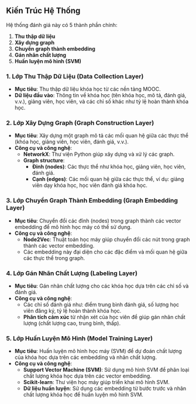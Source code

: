 ## Kiến Trúc Hệ Thống

Hệ thống đánh giá này có 5 thành phần chính:

1. **Thu thập dữ liệu**
2. **Xây dựng graph**
3. **Chuyển graph thành embedding**
4. **Gán nhãn chất lượng**
5. **Huấn luyện mô hình (SVM)**

### 1. Lớp Thu Thập Dữ Liệu (Data Collection Layer)

- **Mục tiêu**: Thu thập dữ liệu khóa học từ các nền tảng MOOC.
- **Dữ liệu đầu vào**: Thông tin về khóa học (tên khóa học, mô tả, đánh giá, v.v.), giảng viên, học viên, và các chỉ số khác như tỷ lệ hoàn thành khóa học.

### 2. Lớp Xây Dựng Graph (Graph Construction Layer)

- **Mục tiêu**: Xây dựng một graph mô tả các mối quan hệ giữa các thực thể (khóa học, giảng viên, học viên, đánh giá, v.v.).
- **Công cụ và công nghệ**:
  - **NetworkX**: Thư viện Python giúp xây dựng và xử lý các graph.
  - **Graph structure**:
    - **Đỉnh (nodes)**: Các thực thể như khóa học, giảng viên, học viên, đánh giá.
    - **Cạnh (edges)**: Các mối quan hệ giữa các thực thể, ví dụ: giảng viên dạy khóa học, học viên đánh giá khóa học.

### 3. Lớp Chuyển Graph Thành Embedding (Graph Embedding Layer)

- **Mục tiêu**: Chuyển đổi các đỉnh (nodes) trong graph thành các vector embedding để mô hình học máy có thể sử dụng.
- **Công cụ và công nghệ**:
  - **Node2Vec**: Thuật toán học máy giúp chuyển đổi các nút trong graph thành các vector embedding.
  - Các embedding này đại diện cho các đặc điểm và mối quan hệ giữa các thực thể trong graph.
  
### 4. Lớp Gán Nhãn Chất Lượng (Labeling Layer)

- **Mục tiêu**: Gán nhãn chất lượng cho các khóa học dựa trên các chỉ số và đánh giá.
- **Công cụ và công nghệ**:
  - Các chỉ số đánh giá như: điểm trung bình đánh giá, số lượng học viên đăng ký, tỷ lệ hoàn thành khóa học.
  - **Phân tích cảm xúc** từ nhận xét của học viên để giúp gán nhãn chất lượng (chất lượng cao, trung bình, thấp).
  
### 5. Lớp Huấn Luyện Mô Hình (Model Training Layer)

- **Mục tiêu**: Huấn luyện mô hình học máy (SVM) để dự đoán chất lượng của khóa học dựa trên các embedding và nhãn chất lượng.
- **Công cụ và công nghệ**:
  - **Support Vector Machine (SVM)**: Sử dụng mô hình SVM để phân loại chất lượng khóa học dựa trên các vector embedding.
  - **Scikit-learn**: Thư viện học máy giúp triển khai mô hình SVM.
  - **Dữ liệu huấn luyện**: Sử dụng các embedding từ bước trước và nhãn chất lượng khóa học để huấn luyện mô hình SVM.